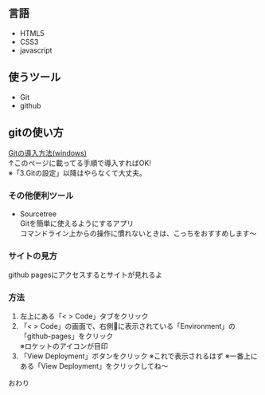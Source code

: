 ## 言語
- HTML5
- CSS3
- javascript

## 使うツール
- Git
- github

## gitの使い方

[Gitの導入方法(windows)](https://prog-8.com/docs/git-env-win)  
↑このページに載ってる手順で導入すればOK!  
※「3.Gitの設定」以降はやらなくて大丈夫。 

### その他便利ツール
- Sourcetree  
Gitを簡単に使えるようにするアプリ  
コマンドライン上からの操作に慣れないときは、こっちをおすすめします〜

### サイトの見方
github pagesにアクセスするとサイトが見れるよ  

### 方法

1. 左上にある「< > Code」タブをクリック
1. 「< > Code」の画面で、右側に表示されている「Environment」の「github-pages」をクリック  
※ロケットのアイコンが目印
1. 「View Deployment」ボタンをクリック
※これで表示されるはず
※一番上にある「View Deployment」をクリックしてね〜  



おわり